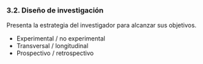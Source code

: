### 3.2. Diseño de investigación

Presenta la estrategia del investigador para alcanzar sus objetivos.

* Experimental / no experimental
* Transversal / longitudinal 
* Prospectivo / retrospectivo

